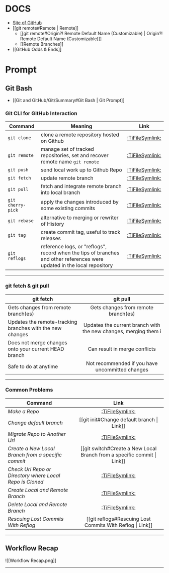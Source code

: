 # DOCS

- [Site of GitHub](https://docs.github.com/en)
- [[git remote#Remote | Remote]]
  - [[git remote#Origin?! Remote Default Name (Customizable) | Origin?! Remote Default Name (Customizable)]]
  - [[Remote Branches]]
- [[GitHub Odds & Ends]]

# Prompt

## Git Bash

- [[Git and GitHub/Git/Summary#Git Bash | Git Prompt]]

### Git CLI for GitHub Interaction

| Command           | Meaning                                                                                                                  |                  Link                   |
| ----------------- | ------------------------------------------------------------------------------------------------------------------------ | :-------------------------------------: |
| `git clone`       | clone a remote repository hosted on Github                                                                               |    [:TiFileSymlink:](git%20clone.md)    |
| `git remote`      | manage set of tracked repositories, set and recover remote name `git remote`                                             |   [:TiFileSymlink:](git%20remote.md)    |
| `git push`        | send local work up to Github Repo                                                                                        |    [:TiFileSymlink:](git%20push.md)     |
| `git fetch`       | update remote branch                                                                                                     |    [:TiFileSymlink:](git%20fetch.md)    |
| `git pull`        | fetch and integrate remote branch into local branch                                                                      |    [:TiFileSymlink:](git%20pull.md)     |
| `git cherry-pick` | apply the changes introduced by some existing commits                                                                    | [:TiFileSymlink:](git%20cherry-pick.md) |
| `git rebase`      | alternative to merging or rewriter of History                                                                            |   [:TiFileSymlink:](git%20rebase.md)    |
| `git tag`         | create commit tag, useful to track releases                                                                              |     [:TiFileSymlink:](git%20tag.md)     |
| `git reflogs`     | reference logs, or "reflogs", record when the tips of branches and other references were updated in the local repository |   [:TiFileSymlink:](git%20reflogs.md)   |

---

### git fetch & git pull

| git fetch                                                 |                            git pull                             |
| --------------------------------------------------------- | :-------------------------------------------------------------: |
| Gets changes from remote branch(es)                       |               Gets changes from remote branch(es)               |
| Updates the remote-tracking branches with the new changes | Updates the current branch with the new changes, merging them i |
| Does not merge changes onto your current HEAD branch      |                  Can result in merge conflicts                  |
| Safe to do at anytime                                     |         Not recommended if you have uncommitted changes         |

---

### Common Problems

| Command                                                  |                                              Link                                              |
| -------------------------------------------------------- | :--------------------------------------------------------------------------------------------: |
| _Make a Repo_                                            |                             [:TiFileSymlink:](Make%20a%20Repo.md)                              |
| _Change default branch_                                  |                           [[git init#Change default branch \| Link]]                           |
| _Migrate Repo to Another Url_                            |                   [:TiFileSymlink:](Migrate%20Repo%20to%20Another%20Url.md)                    |
| _Create a New Local Branch from a specific commit_       |            [[git switch#Create a New Local Branch from a specific commit \| Link]]             |
| _Check Url Repo or Directory where Local Repo is Cloned_ | [:TiFileSymlink:](Check%20Url%20Repo%20or%20Directory%20where%20Local%20Repo%20is%20Cloned.md) |
| _Create Local and Remote Branch_                         |                  [:TiFileSymlink:](Create%20Local%20and%20Remote%20Branch.md)                  |
| _Delete Local and Remote Branch_                         |                  [:TiFileSymlink:](Delete%20Local%20and%20Remote%20Branch.md)                  |
| _Rescuing Lost Commits With Reflog_                      |                   [[git reflogs#Rescuing Lost Commits With Reflog \| LInk]]                    |

---

## Workflow Recap

![[Workflow Recap.png]]

---
